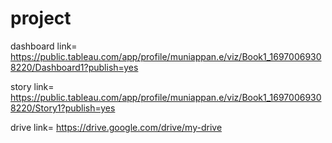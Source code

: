 # project

dashboard link= https://public.tableau.com/app/profile/muniappan.e/viz/Book1_16970069308220/Dashboard1?publish=yes


story link= https://public.tableau.com/app/profile/muniappan.e/viz/Book1_16970069308220/Story1?publish=yes

drive link= https://drive.google.com/drive/my-drive
